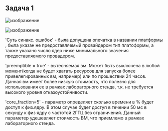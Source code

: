 ## Задача 1
![изображение](https://github.com/xvv1980/Netology-learn/assets/169840386/3c450b53-0007-4a90-b3ad-58c9229b77a6)

![изображение](https://github.com/xvv1980/Netology-learn/assets/169840386/57d568fa-873a-4afb-8a39-1d68cc776381)

'Суть синакс. ошибок' - была допущена опечатка в названии платформы , была указан не предоставляемый провайдером тип платоформы, а также указано число ядер ниже минимального значения предоставляемого провадером.

'preemptible = true' - вытесняемая вм. Может быть выключена в любой момент(когда не будет хватать ресурсов для запуска более привелегированных вм, например) или по прошествии 24 часов.  Данная вм имеет более низкую стоимость, что полезно для использования ее в рамках лабораторного стенда, т.к. не требуется высокого уровня отказоустойчивости.

'core_fraction=5'  - параметр определяет сколько времени в % будет доступ к физ.ядру. В этом случае будет доступ в течении 50 мс в секунду к физ ядру с частотой 2ГГЦ без ограничений. Данный параметер удешевляет стоимость ВМ, что приемлемо в рамках лабораторного стенда.


